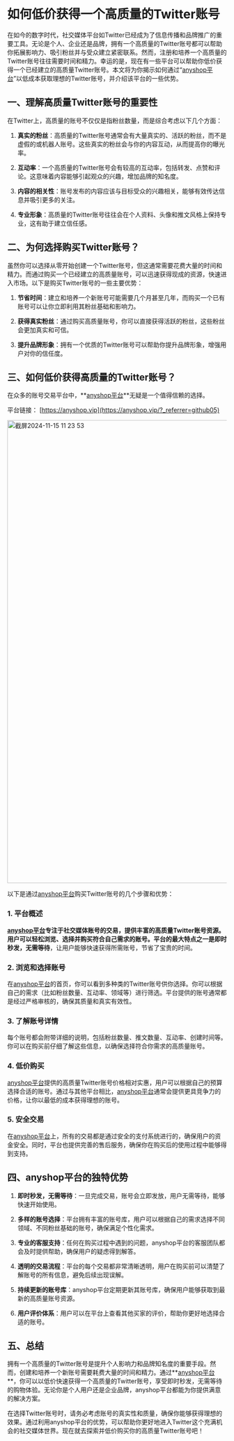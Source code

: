 # 如何低价获得一个高质量的Twitter账号

在如今的数字时代，社交媒体平台如Twitter已经成为了信息传播和品牌推广的重要工具。无论是个人、企业还是品牌，拥有一个高质量的Twitter账号都可以帮助你拓展影响力、吸引粉丝并与受众建立紧密联系。然而，注册和培养一个高质量的Twitter账号往往需要时间和精力。幸运的是，现在有一些平台可以帮助你低价获得一个已经建立的高质量Twitter账号。本文将为你揭示如何通过“[anyshop平台](https://anyshop.vip/?_referrer=github05)”以低成本获取理想的Twitter账号，并介绍该平台的一些优势。

## 一、理解高质量Twitter账号的重要性

在Twitter上，高质量的账号不仅仅是指粉丝数量，而是综合考虑以下几个方面：

1. **真实的粉丝**：高质量的Twitter账号通常会有大量真实的、活跃的粉丝，而不是虚假的或机器人账号。这些真实的粉丝会与你的内容互动，从而提高你的曝光率。

2. **互动率**：一个高质量的Twitter账号会有较高的互动率，包括转发、点赞和评论。这意味着内容能够引起观众的兴趣，增加品牌的知名度。

3. **内容的相关性**：账号发布的内容应该与目标受众的兴趣相关，能够有效传达信息并吸引更多的关注。

4. **专业形象**：高质量的Twitter账号往往会在个人资料、头像和推文风格上保持专业，这有助于建立信任感。

## 二、为何选择购买Twitter账号？

虽然你可以选择从零开始创建一个Twitter账号，但这通常需要花费大量的时间和精力。而通过购买一个已经建立的高质量账号，可以迅速获得现成的资源，快速进入市场。以下是购买Twitter账号的一些主要优势：

1. **节省时间**：建立和培养一个新账号可能需要几个月甚至几年，而购买一个已有账号可以让你立即利用其粉丝基础和影响力。

2. **获得真实粉丝**：通过购买高质量账号，你可以直接获得活跃的粉丝，这些粉丝会更加真实和可信。

3. **提升品牌形象**：拥有一个优质的Twitter账号可以帮助你提升品牌形象，增强用户对你的信任度。

## 三、如何低价获得高质量的Twitter账号？

在众多的账号交易平台中，**[anyshop平台](https://anyshop.vip/?_referrer=github05)**无疑是一个值得信赖的选择。

平台链接： [https://anyshop.vip](https://anyshop.vip/?_referrer=github05)

<img width="1064" alt="截屏2024-11-15 11 23 53" src="https://github.com/user-attachments/assets/9367cb56-9742-41a7-ad98-b0593d089613">


以下是通过[anyshop平台](https://anyshop.vip/?_referrer=github05)购买Twitter账号的几个步骤和优势：

### 1. 平台概述

**[anyshop平台](https://anyshop.vip/?_referrer=github05)**专注于社交媒体账号的交易，提供丰富的高质量Twitter账号资源。用户可以轻松浏览、选择并购买符合自己需求的账号。平台的最大特点之一是**即时秒发，无需等待**，让用户能够快速获得所需账号，节省了宝贵的时间。

### 2. 浏览和选择账号

在[anyshop平台](https://anyshop.vip/?_referrer=github05)的首页，你可以看到多种类的Twitter账号供你选择。你可以根据自己的需求（比如粉丝数量、互动率、领域等）进行筛选。平台提供的账号通常都是经过严格审核的，确保其质量和真实有效性。

### 3. 了解账号详情

每个账号都会附带详细的说明，包括粉丝数量、推文数量、互动率、创建时间等。你可以在购买前仔细了解这些信息，以确保选择符合你需求的高质量账号。

### 4. 低价购买

[anyshop平台](https://anyshop.vip/?_referrer=github05)提供的高质量Twitter账号价格相对实惠，用户可以根据自己的预算选择合适的账号。通过与其他平台相比，[anyshop平台](https://anyshop.vip/?_referrer=github05)通常会提供更具竞争力的价格，让你以最低的成本获得理想的账号。

### 5. 安全交易

在[anyshop平台](https://anyshop.vip/?_referrer=github05)上，所有的交易都是通过安全的支付系统进行的，确保用户的资金安全。同时，平台也提供完善的售后服务，确保你在购买后的使用过程中能够得到支持。

## 四、anyshop平台的独特优势

1. **即时秒发，无需等待**：一旦完成交易，账号会立即发放，用户无需等待，能够快速开始使用。

2. **多样的账号选择**：平台拥有丰富的账号库，用户可以根据自己的需求选择不同领域、不同粉丝基础的账号，确保满足个性化需求。

3. **专业的客服支持**：任何在购买过程中遇到的问题，anyshop平台的客服团队都会及时提供帮助，确保用户的疑虑得到解答。

4. **透明的交易流程**：平台的每个交易都非常清晰透明，用户在购买前可以清楚了解账号的所有信息，避免后续出现误解。

5. **持续更新的账号库**：anyshop平台定期更新其账号库，确保用户能够获取到最新的高质量账号资源。

6. **用户评价体系**：用户可以在平台上查看其他买家的评价，帮助你更好地选择合适的账号。

## 五、总结

拥有一个高质量的Twitter账号是提升个人影响力和品牌知名度的重要手段。然而，创建和培养一个新账号需要耗费大量的时间和精力。通过**[anyshop平台](https://anyshop.vip/?_referrer=github05)**，你可以以低价快速获得一个高质量的Twitter账号，享受即时秒发，无需等待的购物体验。无论你是个人用户还是企业品牌，anyshop平台都能为你提供满意的解决方案。

在选择Twitter账号时，请务必考虑账号的真实性和质量，确保你能够获得理想的效果。通过利用anyshop平台的优势，可以帮助你更好地进入Twitter这个充满机会的社交媒体世界。现在就去探索并低价购买你的高质量Twitter账号吧！
